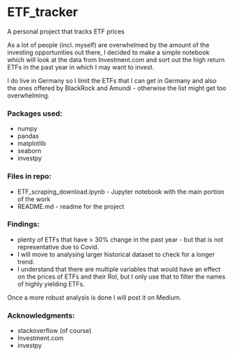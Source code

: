 # ETF_tracker
A personal project that tracks ETF prices

As a lot of people (incl. myself) are overwhelmed by the amount of the investing opportunities out there, I decided to make a simple notebook which will look at the data from Investment.com and sort out the high return ETFs in the past year in which I may want to invest. 

I do live in Germany so I limit the ETFs that I can get in Germany and also the ones offered by BlackRock and Amundi - otherwise the list might get too overwhelming. 

### Packages used:
- numpy
- pandas
- matplotlib
- seaborn
- investpy

### Files in repo:
- ETF_scraping_download.ipynb - Jupyter notebook with the main portion of the work
- README.md - readme for the project

### Findings:
- plenty of ETFs that have > 30% change in the past year - but that is not representative due to Covid.
- I will move to analysing larger historical dataset to check for a longer trend.
- I understand that there are multiple variables that would have an effect on the prices of ETFs and their RoI, but I only use that to filter the names of highly yielding ETFs.

Once a more robust analysis is done I will post it on Medium.


### Acknowledgments:
- stackoverflow (of course) 
- Investment.com
- investpy
